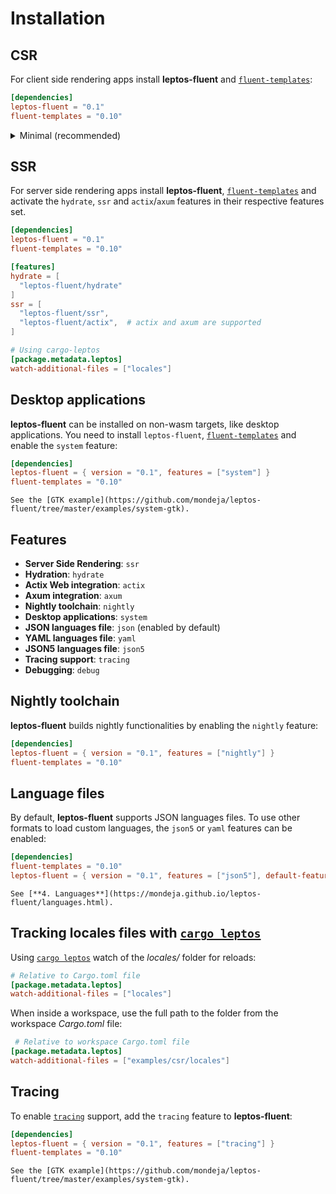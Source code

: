 <!-- markdownlint-disable MD033 -->

# Installation

<!-- toc -->

## CSR

For client side rendering apps install **leptos-fluent** and [`fluent-templates`]:

```toml
[dependencies]
leptos-fluent = "0.1"
fluent-templates = "0.10"
```

<details>
<summary>Minimal (recommended)</summary>

```toml
[dependencies]
leptos-fluent = "0.1"
fluent-templates = { version = "0.10", default-features = false, features = [
  "macros",
  "walkdir"
] }
```

Using `default-features = false` and `features = ["macros", "walkdir"]`
for `fluent-templates` ensures that the dependency tree is the minimal
possible because more dependencies are shared between `leptos-fluent`
and `fluent-templates`.

</details>

## SSR

For server side rendering apps install **leptos-fluent**, [`fluent-templates`]
and activate the `hydrate`, `ssr` and `actix`/`axum` features in their
respective features set.

```toml
[dependencies]
leptos-fluent = "0.1"
fluent-templates = "0.10"

[features]
hydrate = [
  "leptos-fluent/hydrate"
]
ssr = [
  "leptos-fluent/ssr",
  "leptos-fluent/actix",  # actix and axum are supported
]

# Using cargo-leptos
[package.metadata.leptos]
watch-additional-files = ["locales"]
```

## Desktop applications

**leptos-fluent** can be installed on non-wasm targets, like desktop
applications. You need to install `leptos-fluent`, [`fluent-templates`]
and enable the `system` feature:

```toml
[dependencies]
leptos-fluent = { version = "0.1", features = ["system"] }
fluent-templates = "0.10"
```

```admonish example
See the [GTK example](https://github.com/mondeja/leptos-fluent/tree/master/examples/system-gtk).
```

## Features

- **Server Side Rendering**: `ssr`
- **Hydration**: `hydrate`
- **Actix Web integration**: `actix`
- **Axum integration**: `axum`
- **Nightly toolchain**: `nightly`
- **Desktop applications**: `system`
- **JSON languages file**: `json` (enabled by default)
- **YAML languages file**: `yaml`
- **JSON5 languages file**: `json5`
- **Tracing support**: `tracing`
- **Debugging**: `debug`

## Nightly toolchain

**leptos-fluent** builds nightly functionalities by enabling the `nightly`
feature:

```toml
[dependencies]
leptos-fluent = { version = "0.1", features = ["nightly"] }
fluent-templates = "0.10"
```

## Language files

By default, **leptos-fluent** supports JSON languages files. To use other
formats to load custom languages, the `json5` or `yaml` features can be
enabled:

<!-- markdownlint-disable MD013 -->

```toml
[dependencies]
fluent-templates = "0.10"
leptos-fluent = { version = "0.1", features = ["json5"], default-features = false }
```

<!-- markdownlint-enable MD013 -->

```admonish tip
See [**4. Languages**](https://mondeja.github.io/leptos-fluent/languages.html).
```

## Tracking locales files with [`cargo leptos`]

Using [`cargo leptos`] watch of the _locales/_ folder for reloads:

```toml
# Relative to Cargo.toml file
[package.metadata.leptos]
watch-additional-files = ["locales"]
```

When inside a workspace, use the full path to the folder from the
workspace _Cargo.toml_ file:

```toml
 # Relative to workspace Cargo.toml file
[package.metadata.leptos]
watch-additional-files = ["examples/csr/locales"]
```

## Tracing

To enable [`tracing`] support, add the `tracing` feature to **leptos-fluent**:

```toml
[dependencies]
leptos-fluent = { version = "0.1", features = ["tracing"] }
fluent-templates = "0.10"
```

```admonish example
See the [GTK example](https://github.com/mondeja/leptos-fluent/tree/master/examples/system-gtk).
```

[`fluent-templates`]: https://github.com/XAMPPRocky/fluent-templates
[`cargo leptos`]: https://github.com/leptos-rs/cargo-leptos
[`tracing`]: https://docs.rs/tracing/latest/tracing
